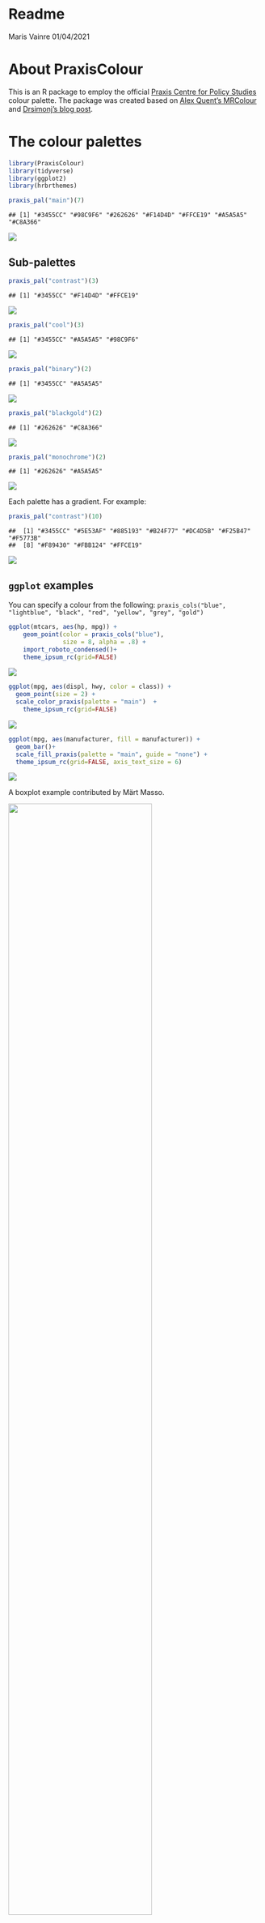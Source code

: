 Readme
================
Maris Vainre
01/04/2021

# About PraxisColour

This is an R package to employ the official [Praxis Centre for Policy
Studies](http://www.praxis.ee/en/) colour palette. The package was
created based on [Alex Quent’s
MRColour](https://github.com/JAQuent/MRColour) and [Drsimonj’s blog
post](https://drsimonj.svbtle.com/creating-corporate-colour-palettes-for-ggplot2).

# The colour palettes

``` r
library(PraxisColour)
library(tidyverse)
library(ggplot2)
library(hrbrthemes)

praxis_pal("main")(7)
```

    ## [1] "#3455CC" "#98C9F6" "#262626" "#F14D4D" "#FFCE19" "#A5A5A5" "#C8A366"

![](Readme_files/figure-gfm/swatchMain-1.png)<!-- -->

## Sub-palettes

``` r
praxis_pal("contrast")(3)
```

    ## [1] "#3455CC" "#F14D4D" "#FFCE19"

![](Readme_files/figure-gfm/swatchContrast-1.png)<!-- -->

``` r
praxis_pal("cool")(3)
```

    ## [1] "#3455CC" "#A5A5A5" "#98C9F6"

![](Readme_files/figure-gfm/swatchCool-1.png)<!-- -->

``` r
praxis_pal("binary")(2)
```

    ## [1] "#3455CC" "#A5A5A5"

![](Readme_files/figure-gfm/swatchBinary-1.png)<!-- -->

``` r
praxis_pal("blackgold")(2)
```

    ## [1] "#262626" "#C8A366"

![](Readme_files/figure-gfm/swatchBG-1.png)<!-- -->

``` r
praxis_pal("monochrome")(2)
```

    ## [1] "#262626" "#A5A5A5"

![](Readme_files/figure-gfm/swatchMono-1.png)<!-- -->

Each palette has a gradient. For example:

``` r
praxis_pal("contrast")(10)
```

    ##  [1] "#3455CC" "#5E53AF" "#885193" "#B24F77" "#DC4D5B" "#F25B47" "#F5773B"
    ##  [8] "#F89430" "#FBB124" "#FFCE19"

![](Readme_files/figure-gfm/swatchMain10-1.png)<!-- -->

## `ggplot` examples

You can specify a colour from the following:
`praxis_cols("blue", "lightblue", "black", "red", "yellow", "grey", "gold")`

``` r
ggplot(mtcars, aes(hp, mpg)) +
    geom_point(color = praxis_cols("blue"),
               size = 8, alpha = .8) +
    import_roboto_condensed()+
    theme_ipsum_rc(grid=FALSE)
```

![](Readme_files/figure-gfm/dotsSin-1.png)<!-- -->

``` r
ggplot(mpg, aes(displ, hwy, color = class)) +
  geom_point(size = 2) +
  scale_color_praxis(palette = "main")  +
    theme_ipsum_rc(grid=FALSE)
```

![](Readme_files/figure-gfm/dotsall-1.png)<!-- -->

``` r
ggplot(mpg, aes(manufacturer, fill = manufacturer)) +
  geom_bar()+
  scale_fill_praxis(palette = "main", guide = "none") +
  theme_ipsum_rc(grid=FALSE, axis_text_size = 6)
```

![](Readme_files/figure-gfm/barAll-1.png)<!-- -->

A boxplot example contributed by Märt Masso.

<img src="Readme_files/figure-gfm/Boxplot.png" width="75%" style="display: block; margin: auto auto auto 0;" />

``` r
ggplot(iris, aes(Sepal.Width, Sepal.Length, color = Species)) +
  geom_point(size = 2) +
  scale_color_praxis(palette = "contrast")  +
    theme_ipsum_rc(grid=FALSE)
```

![](Readme_files/figure-gfm/dotsCon-1.png)<!-- -->

``` r
ggplot(iris, aes(Sepal.Width, Sepal.Length, color = Species)) +
  geom_point(size = 2) +
  scale_color_praxis(palette = "cool")  +
    theme_ipsum_rc(grid=FALSE)
```

![](Readme_files/figure-gfm/dots2-1.png)<!-- -->

``` r
iris.sub <- iris %>%
  filter(Species != "versicolor")

ggplot(iris.sub, aes(Sepal.Width, Sepal.Length, color = Species)) +
  geom_point(size = 2) +
  scale_color_praxis(palette = "binary")  +
    theme_ipsum_rc(grid=FALSE)
```

![](Readme_files/figure-gfm/dotsBin-1.png)<!-- -->

``` r
iris.sub <- iris %>%
  filter(Species != "versicolor")

ggplot(iris.sub, aes(Sepal.Width, Sepal.Length, color = Species)) +
  geom_point(size = 2) +
  scale_color_praxis(palette = "blackgold")  +
    theme_ipsum_rc(grid=FALSE)
```

![](Readme_files/figure-gfm/dotsBG-1.png)<!-- -->

``` r
iris.sub <- iris %>%
  filter(Species != "versicolor")

ggplot(iris.sub, aes(Sepal.Width, Sepal.Length, color = Species)) +
  geom_point(size = 2) +
  scale_color_praxis(palette = "monochrome")  +
    theme_ipsum_rc(grid=FALSE)
```

![](Readme_files/figure-gfm/dotsMono-1.png)<!-- -->

# Installing the package

Start by installing the devtool’s package

``` r
install.packages("devtools")
```

Then download this package from github

``` r
library(devtools)
install_github("mvainre/PraxisColour")
```

Now you’re ready to use it:

``` r
library(PraxisColour)
```
